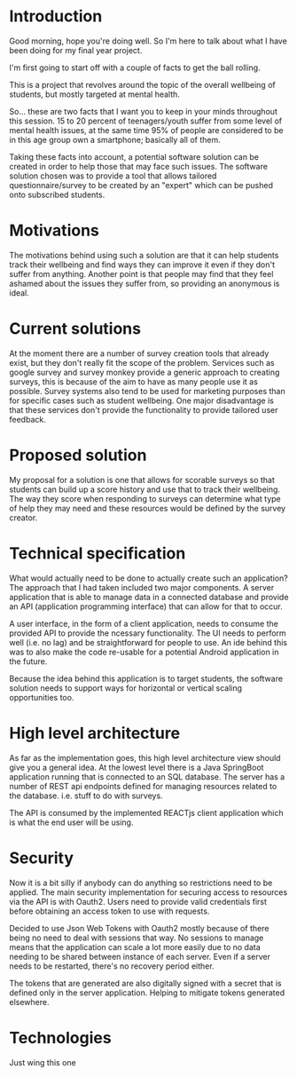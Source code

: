 # Introduction

Good morning, hope you're doing well.
So I'm here to talk about what I have been doing for my final year project.

I'm first going to start off with a couple of facts to get the ball rolling.

This is a project that revolves around the topic of the overall wellbeing of students, but mostly targeted at
mental health.

So... these are two facts that I want you to keep in your minds throughout this session.
15 to 20 percent of teenagers/youth suffer from some level of mental health issues, at the same time 95% of people
are considered to be in this age group own a smartphone; basically all of them.

Taking these facts into account, a potential software solution can be created in order to help those that may
face such issues.
The software solution chosen was to provide a tool that allows tailored questionnaire/survey to be created by an "expert" which can be pushed onto subscribed students.

# Motivations

The motivations behind using such a solution are that it can help students track their wellbeing and find ways they can improve it even if they don't suffer from anything.
Another point is that people may find that they feel ashamed about the issues they suffer from, so providing an anonymous is ideal.

# Current solutions

At the moment there are a number of survey creation tools that already exist, but they don't really fit the scope of the problem.
Services such as google survey and survey monkey provide a generic approach to creating surveys, this is because of the aim to have as many people use it as possible.
Survey systems also tend to be used for marketing purposes than for specific cases such as student wellbeing.
One major disadvantage is that these services don't provide the functionality to provide tailored user feedback.

# Proposed solution

My proposal for a solution is one that allows for scorable surveys so that students can build up a score history and use that to track their wellbeing.
The way they score when responding to surveys can determine what type of help they may need and these resources would be defined by the survey creator.

# Technical specification

What would actually need to be done to actually create such an application?
The approach that I had taken included two major components.
A server application that is able to manage data in a connected database and provide an API (application programming interface) that can allow for that to occur.

A user interface, in the form of a client application, needs to consume the provided API to provide the ncessary functionality.
The UI needs to perform well (i.e. no lag) and be straightforward for people to use.
An ide behind this was to also make the code re-usable for a potential Android application in the future.

Because the idea behind this application is to target students, the software solution needs to support ways for horizontal or vertical scaling opportunities too.

# High level architecture

As far as the implementation goes, this high level architecture view should give you a general idea.
At the lowest level there is a Java SpringBoot application running that is connected to an SQL database.
The server has a number of REST api endpoints defined for managing resources related to the database.
i.e. stuff to do with surveys.

The API is consumed by the implemented REACTjs client application which is what the end user will be using.

# Security

Now it is a bit silly if anybody can do anything so restrictions need to be applied.
The main security implementation for securing access to resources via the API is with Oauth2.
Users need to provide valid credentials first before obtaining an access token to use with requests.

Decided to use Json Web Tokens with Oauth2 mostly because of there being no need to deal with sessions that way.
No sessions to manage means that the application can scale a lot more easily due to no data needing to be shared
between instance of each server.
Even if a server needs to be restarted, there's no recovery period either.

The tokens that are generated are also digitally signed with a secret that is defined only in the server application.
Helping to mitigate tokens generated elsewhere.

# Technologies

Just wing this one
